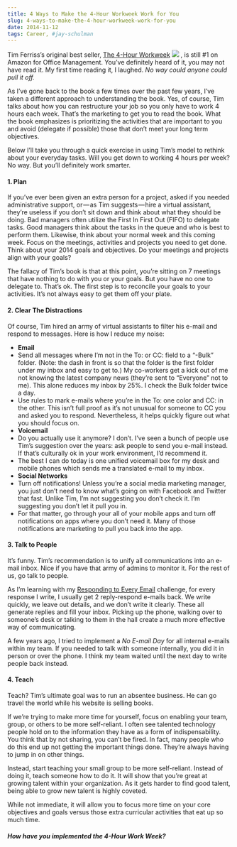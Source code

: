 ```yaml
---
title: 4 Ways to Make the 4-Hour Workweek Work for You
slug: 4-ways-to-make-the-4-hour-workweek-work-for-you
date: 2014-11-12
tags: Career, #jay-schulman
---
```


Tim Ferriss’s original best seller, [The 4-Hour Workweek](http://www.amazon.com/gp/product/B002WE46UW/ref=as_li_tl?ie=UTF8&amp;camp=1789&amp;creative=390957&amp;creativeASIN=B002WE46UW&amp;linkCode=as2&amp;tag=jayschulman-20&amp;linkId=4NU5VDCV7VUCZC54)
![](__GHOST_URL__/content/images/max/800/0-bbuWZ-fbbchgovEs.gif)
, is still #1 on Amazon for Office Management. You’ve definitely heard of it, you may not have read it. My first time reading it, I laughed. *No way could anyone could pull it off.*

As I’ve gone back to the book a few times over the past few years, I’ve taken a different approach to understanding the book. Yes, of course, Tim talks about how you can restructure your job so you only have to work 4 hours each week. That’s the marketing to get you to read the book. What the book emphasizes is prioritizing the activities that are important to you and avoid (delegate if possible) those that don’t meet your long term objectives.

Below I’ll take you through a quick exercise in using Tim’s model to rethink about your everyday tasks. Will you get down to working 4 hours per week? No way. But you’ll definitely work smarter.

#### 1. Plan

If you’ve ever been given an extra person for a project, asked if you needed administrative support, or — as Tim suggests — hire a virtual assistant, they’re useless if you don’t sit down and think about what they should be doing. Bad managers often utilize the First In First Out (FIFO) to delegate tasks. Good managers think about the tasks in the queue and who is best to perform them. Likewise, think about your normal week and this coming week. Focus on the meetings, activities and projects you need to get done. Think about your 2014 goals and objectives. Do your meetings and projects align with your goals?

The fallacy of Tim’s book is that at this point, you’re sitting on 7 meetings that have nothing to do with you or your goals. But you have no one to delegate to. That’s ok. The first step is to reconcile your goals to your activities. It’s not always easy to get them off your plate.

#### 2. Clear The Distractions

Of course, Tim hired an army of virtual assistants to filter his e-mail and respond to messages. Here is how I reduce my noise:

- **Email**
- Send all messages where I’m not in the To: or CC: field to a “-Bulk” folder. (Note: the dash in front is so that the folder is the first folder under my inbox and easy to get to.) My co-workers get a kick out of me not knowing the latest company news (they’re sent to “Everyone” not to me). This alone reduces my inbox by 25%. I check the Bulk folder twice a day.
- Use rules to mark e-mails where you’re in the To: one color and CC: in the other. This isn’t full proof as it’s not unusual for someone to CC you and asked you to respond. Nevertheless, it helps quickly figure out what you should focus on.
- **Voicemail**
- Do you actually use it anymore? I don’t. I’ve seen a bunch of people use Tim’s suggestion over the years: ask people to send you e-mail instead. If that’s culturally ok in your work environment, I’d recommend it.
- The best I can do today is one unified voicemail box for my desk and mobile phones which sends me a translated e-mail to my inbox.
- **Social Networks**
- Turn off notifications! Unless you’re a social media marketing manager, you just don’t need to know what’s going on with Facebook and Twitter that fast. Unlike Tim, I’m not suggesting you don’t check it. I’m suggesting you don’t let it pull you in.
- For that matter, go through your all of your mobile apps and turn off notifications on apps where you don’t need it. Many of those notifications are marketing to pull you back into the app.

#### 3. Talk to People

It’s funny. Tim’s recommendation is to unify all communications into an e-mail inbox. Nice if you have that army of admins to monitor it. For the rest of us, go talk to people.

As I’m learning with my [Responding to Every Email](https://www.jayschulman.com/responding-every-e-mail/) challenge, for every response I write, I usually get 2 reply-respond e-mails back. We write quickly, we leave out details, and we don’t write it clearly. These all generate replies and fill your inbox. Picking up the phone, walking over to someone’s desk or talking to them in the hall create a much more effective way of communicating.

A few years ago, I tried to implement a *No E-mail Day* for all internal e-mails within my team. If you needed to talk with someone internally, you did it in person or over the phone. I think my team waited until the next day to write people back instead.

#### 4. Teach

Teach? Tim’s ultimate goal was to run an absentee business. He can go travel the world while his website is selling books.

If we’re trying to make more time for yourself, focus on enabling your team, group, or others to be more self-reliant. I often see talented technology people hold on to the information they have as a form of indispensability. You think that by not sharing, you can’t be fired. In fact, many people who do this end up not getting the important things done. They’re always having to jump in on other things.

Instead, start teaching your small group to be more self-reliant. Instead of doing it, teach someone how to do it. It will show that you’re great at growing talent within your organization. As it gets harder to find good talent, being able to grow new talent is highly coveted.

While not immediate, it will allow you to focus more time on your core objectives and goals versus those extra curricular activities that eat up so much time.

#### *How have you implemented the 4-Hour Work Week?*
